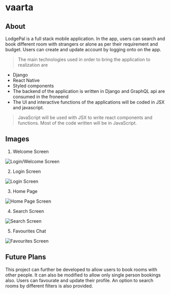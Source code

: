 # vaarta

## About

LodgePal is a full stack mobile application. In the app, users can search and book different room with strangers or alone as per their requirement and budget.
Users can create and update account by logging onto on the app.

> The main technologies used in order to bring the application to realization are

- Django
- React Native
- Styled components
- The backend of the application is written in Django and GraphQL api are consumed in the froneend
- The UI and interactive functions of the applications will be coded in JSX and javascript.

> JavaScript will be used with JSX to write react components and functions. Most of the code written will be in JavaScript.

## Images

1. Welcome Screen

![Login/Welcome Screen](./assets/1.png)

2. Login Screen

![Login Screen](./assets/2.png)

3. Home Page

![Home Page Screen](./assets/3.png)

4. Search Screen

![Search Screen](./assets/4.png)

5. Favourites Chat

![Favourites Screen](./assets/5.png)

## Future Plans

This project can further be developed to allow users to book rooms with other people. It can also be modified to allow only single person bookings also.
Users can favourate and update their profile.
An option to search rooms by different filters is also provided.
